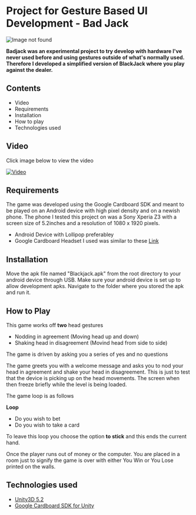 # Project for Gesture Based UI Development - Bad Jack

![Image not found](http://puu.sh/odr5p/c524eb56f7.jpg)

**Badjack was an experimental project to try develop with hardware I've never used before and using gestures outside of what's normally used. Therefore I developed a simplified version of BlackJack where you play against the dealer.**

## Contents

* Video
* Requirements
* Installation
* How to play
* Technologies used

## Video

Click image below to view the video

[![Video](http://puu.sh/odr5p/c524eb56f7.jpg)](https://www.youtube.com/watch?v=lctQvd9nnng&feature=youtu.be&ab_channel=0Xian0)

## Requirements

The game was developed using the Google Cardboard SDK and meant to be played on an Android device with high pixel density and on a newish phone. The phone I tested this project on was a Sony Xperia Z3 with a screen size of 5.2inches and a resolution of 1080 x 1920 pixels.

* Android Device with Lollipop preferabley
* Google Cardboard Headset I used was similar to these [Link](http://www.amazon.com/s/ref=nb_sb_noss?url=search-alias%3Dmobile&field-keywords=google+cardboard)

## Installation

Move the apk file named "Blackjack.apk" from the root directory to your android device through USB. Make sure your android device is set up to allow development apks. Navigate to the folder where you stored the apk and run it.

## How to Play

This game works off **two** head gestures

* Nodding in agreement (Moving head up and down)
* Shaking head in disagreement (Movind head from side to side)

The game is driven by asking you a series of yes and no questions

The game greets you with a welcome message and asks you to nod your head in agreement and shake your head in disagreement. This is just to test that the device is picking up on the head movements. The screen when then freeze briefly while the level is being loaded.

The game loop is as follows

**Loop**
* Do you wish to bet
* Do you wish to take a card

To leave this loop you choose the option **to stick** and this ends the current hand. 

Once the player runs out of money or the computer. You are placed in a room just to signify the game is over with either You Win or You Lose printed on the walls.

## Technologies used

* [Unity3D 5.2](https://unity3d.com/)
* [Google Cardboard SDK for Unity](https://developers.google.com/cardboard/unity/)
